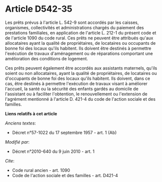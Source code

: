 # Article D542-35

Les prêts prévus à l'article L. 542-9 sont accordés par les caisses, organismes, collectivités et administrations chargés du
paiement des prestations familiales, en application de l'article L. 212-1 du présent code et de l'article 1090 du code rural.
Ces prêts ne peuvent être attribués qu'aux allocataires ayant la qualité de propriétaires, de locataires ou occupants de
bonne foi des locaux qu'ils habitent. Ils doivent être destinés à permettre l'exécution de travaux d'aménagement ou de
réparations comportant une amélioration des conditions de logement. 

Ces prêts peuvent également être accordés aux assistants maternels, qu'ils soient ou non allocataires, ayant la qualité de
propriétaires, de locataires ou d'occupants de bonne foi des locaux qu'ils habitent. Ils doivent, dans ce cas, être destinés
à permettre l'exécution de travaux visant à améliorer l'accueil, la santé ou la sécurité des enfants gardés au domicile de
l'assistant ou à faciliter l'obtention, le renouvellement ou l'extension de l'agrément mentionné à l'article D. 421-4 du code
de l'action sociale et des familles.

**Liens relatifs à cet article**

_Anciens textes_:

  - Décret n°57-1022 du 17 septembre 1957 - art. 1 (Ab)

_Modifié par_:

  - Décret n°2010-640 du 9 juin 2010 - art. 1

_Cite_:

  - Code rural ancien - art. 1090
  - Code de l'action sociale et des familles - art. D421-4

